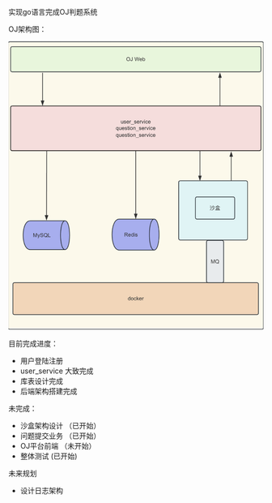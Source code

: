 实现go语言完成OJ判题系统

OJ架构图：

![image-20240117230427873](./resource/image/image-20240117230427873.png)



目前完成进度：

- 用户登陆注册
- user_service 大致完成
- 库表设计完成
- 后端架构搭建完成



未完成：

- 沙盒架构设计 （已开始）
- 问题提交业务 （已开始）
- OJ平台前端 （未开始）
- 整体测试 (已开始)


未来规划
- 设计日志架构

